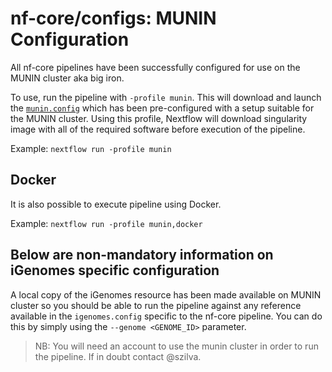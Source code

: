 # nf-core/configs: MUNIN Configuration

All nf-core pipelines have been successfully configured for use on the MUNIN cluster aka big iron.

To use, run the pipeline with `-profile munin`. This will download and launch the [`munin.config`](../conf/munin.config) which has been pre-configured with a setup suitable for the MUNIN cluster. Using this profile, Nextflow will download singularity image with all of the required software before execution of the pipeline.

Example: `nextflow run -profile munin`

## Docker

It is also possible to execute pipeline using Docker.

Example: `nextflow run -profile munin,docker`

## Below are non-mandatory information on iGenomes specific configuration

A local copy of the iGenomes resource has been made available on MUNIN cluster so you should be able to run the pipeline against any reference available in the `igenomes.config` specific to the nf-core pipeline.
You can do this by simply using the `--genome <GENOME_ID>` parameter.

>NB: You will need an account to use the munin cluster in order to run the pipeline. If in doubt contact @szilva.